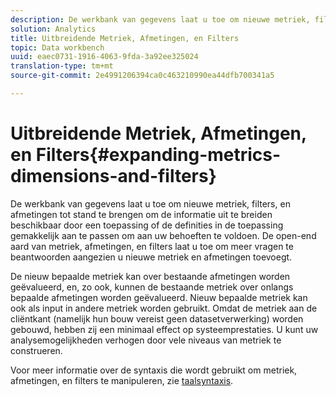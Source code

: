 ```yaml
---
description: De werkbank van gegevens laat u toe om nieuwe metriek, filters, en afmetingen tot stand te brengen om de informatie uit te breiden beschikbaar door een toepassing of de definities in de toepassing gemakkelijk aan te passen om aan uw behoeften te voldoen. De open-end aard van metriek, afmetingen, en filters laat u toe om meer vragen te beantwoorden aangezien u nieuwe metriek en afmetingen toevoegt.
solution: Analytics
title: Uitbreidende Metriek, Afmetingen, en Filters
topic: Data workbench
uuid: eaec0731-1916-4063-9fda-3a92ee325024
translation-type: tm+mt
source-git-commit: 2e4991206394ca0c463210990ea44dfb700341a5

---
```



# Uitbreidende Metriek, Afmetingen, en Filters{#expanding-metrics-dimensions-and-filters}

De werkbank van gegevens laat u toe om nieuwe metriek, filters, en afmetingen tot stand te brengen om de informatie uit te breiden beschikbaar door een toepassing of de definities in de toepassing gemakkelijk aan te passen om aan uw behoeften te voldoen. De open-end aard van metriek, afmetingen, en filters laat u toe om meer vragen te beantwoorden aangezien u nieuwe metriek en afmetingen toevoegt.

De nieuw bepaalde metriek kan over bestaande afmetingen worden geëvalueerd, en, zo ook, kunnen de bestaande metriek over onlangs bepaalde afmetingen worden geëvalueerd. Nieuw bepaalde metriek kan ook als input in andere metriek worden gebruikt. Omdat de metriek aan de cliëntkant (namelijk hun bouw vereist geen datasetverwerking) worden gebouwd, hebben zij een minimaal effect op systeemprestaties. U kunt uw analysemogelijkheden verhogen door vele niveaus van metriek te construeren.

Voor meer informatie over de syntaxis die wordt gebruikt om metriek, afmetingen, en filters te manipuleren, zie [taalsyntaxis](https://docs.adobe.com/content/help/en/data-workbench/using/client/qry-lang-syntx/c-qry-lang-syntx.html).
